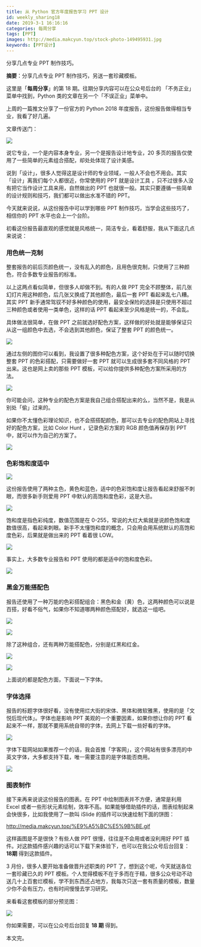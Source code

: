 ```yaml
---
title: 从 Python 官方年度报告学习 PPT 设计
id: weekly_sharing18
date: 2019-3-1 16:16:16
categories: 每周分享
tags: [PPT]
images: http://media.makcyun.top/stock-photo-149495931.jpg
keywords: [PPT设计]
---
```

分享几点专业 PPT 制作技巧。

<!-- more -->  

**摘要**：分享几点专业 PPT 制作技巧，另送一套珍藏模板。

这里是「**每周分享**」的第 18 期。往期分享内容可以在公众号后台的 「不务正业」菜单中找到，Python 类的文章在另一个「不误正业」菜单中。

上周的一篇推文分享了一份官方的 Python 2018 年度报告，这份报告做得相当专业，我看了好几遍。

文章传送门：

![](http://media.makcyun.top/Fj00NJEQDNBFZNnvSsCQWr2XnR8k)

说它专业，一个是内容本身专业，另一个是报告设计地专业，20 多页的报告仅使用了一些简单的元素组合搭配，却处处体现了设计美感。

说到「设计」，很多人觉得这是设计师的专业领域，一般人不会也不用会。其实「设计」离我们每个人都很近，你常使用的 PPT 就是设计工具 ，只不过很多人没有把它当作设计工具来用，自然做出的 PPT 也就很一般。其实只要遵循一些简单的设计规则和技巧，我们都可以做出水准不错的 PPT。

今天就来说说，从这份报告中可以学到哪些 PPT 制作技巧，当学会这些技巧了，相信你的 PPT 水平也会上一个台阶。 

初看这份报告最直观的感觉就是风格统一，简洁专业，看着舒服，我从下面这几点来说说：

### 用色统一克制

整套报告的前后页颜色统一，没有乱入的颜色，且用色很克制，只使用了三种颜色，符合多数专业报告的标准。

以上这两点看似简单，但很多人却做不到。有的人做 PPT 完全不顾整体，前几张幻灯片用这种颜色，后几张又换成了其他颜色，最后一套 PPT 看起来乱七八糟。其实 PPT 新手通常驾驭不好多种颜色的使用，最安全保险的选择是只使用不超过三种颜色或者使用一类单色，这样的话 PPT 看起来至少风格是统一的，不会乱。

具体做法很简单，在做 PPT 之前就选好配色方案，这样做的好处就是能够保证只从这一组颜色中去选，不会选到其他颜色，保证了整套 PPT 的颜色统一。

![](http://media.makcyun.top/Fs_kgpz4nVvX3jGR-TXa26SCBcrm)

通过左侧的图你可以看到，我设置了很多种配色方案，这个好处在于可以随时切换整套 PPT 的色彩搭配，只需要做好一套 PPT 就可以生成很多套不同风格的 PPT 出来。这也是网上卖的那些 PPT 模板，可以给你提供多种配色方案所采用的方法。

![](http://media.makcyun.top/FsK5bQYEM5U_6kQzZWenhOQltJI7)

你可能会问，这种专业的配色方案是我自己组合搭配出来的么，当然不是，我是从别处「偷」过来的。

如果你不太懂色彩理论知识，也不会搭搭配颜色，那可以去专业的配色网站上寻找好的配色方案，比如 Color Hunt ，记录色彩方案的 RGB 颜色值再保存到 PPT 中，就可以作为自己的方案了。

![](http://media.makcyun.top/FoMybWkZnRG8jmJy4IT8GKFXgA1y)



### 色彩饱和度适中

![](http://media.makcyun.top/Fo4eAFBXwZzUY565ZX8gVny1nElE)

这份报告使用了两种主色，黄色和蓝色，适中的色彩饱和度让报告看起来舒服不刺眼，而很多新手则爱用 PPT 中默认的高饱和度色彩，这是大忌。

![](http://media.makcyun.top/Fl3z62r9UnJnVZttVFDem--x9zSs)

饱和度是指色彩纯度，数值范围是在 0-255，常说的大红大紫就是说颜色饱和度数值很高，看起来刺眼。新手不太懂饱和度的概念，只会用会用系统默认的高饱和度色彩，后果就是做出来的 PPT 看着很 LOW。

![](http://media.makcyun.top/Fm7szPehsNEJDjlUO9YN5PIgQDDZ)

事实上，大多数专业报告和 PPT 使用的都是适中的饱和度色彩。

![](http://media.makcyun.top/201901200835_219.jpg)



### 黑金万能搭配色

报告还使用了一种万能的色彩搭配组合：黑色和金（黄）色，这两种颜色可以说是百搭，好看不俗气，如果你不知道哪两种颜色搭配好，就选这一组吧。

![](http://media.makcyun.top/Ft3nTYxxDq1Ys-Q9KgTJufO_UVa8)

![](http://media.makcyun.top/FqG7KHQ_AxZsK5K6JUKIlJmXdrpR)

除了这种组合，还有两种万能搭配色，分别是红黑和红金。

![](http://media.makcyun.top/FpDr8qPPDmTdk-ZQYCbOKDzT-mVW)



![](http://media.makcyun.top/FrermBQZjKBcLPMD5vKUI8oDZV63)

上面说的都是配色方面，下面说一下字体。

### 字体选择

报告的标题字体很好看，没有使用烂大街的宋体、黑体和微软雅黑，使用的是「文悦后现代体」。字体也是影响 PPT 美观的一个重要因素，如果你想让你的 PPT 看起来不一样，那就不要用系统自带的字体，去网上下载一些好看的字体。

![](http://media.makcyun.top/FnAcXv-pmNWWkt31Gh-Ar--dd0oW)

字体下载网站如果推荐一个的话，我会首推「字客网」，这个网站有很多漂亮的中英文字体，大多都支持下载，唯一需要注意的是字体能否商用。

![](http://media.makcyun.top/Ftnm3q7NKfztTQQ1nbMDdZGLh1tg)

### 图表制作

接下来再来说说这份报告的图表。在 PPT 中绘制图表并不方便，通常是利用 Excel 或者一些形状元素绘制，效率不高。如果能够借助插件的话，图表绘制起来会快很多，比如我使用了一款叫 iSlide 的插件可以快速绘制下面的饼图：

http://media.makcyun.top/%E9%A5%BC%E5%9B%BE.gif

这样画图是不是很快？有些人做 PPT 很慢，往往是不会用或者没利用好 PPT 插件。对这款插件感兴趣的话可以下载下来体验下，也可以在我公众号后台回复：**18期** 得到这款插件。

3 月份，很多人要开始准备做晋升述职类的 PPT 了，想到这个呢，今天就送各位一套珍藏已久的 PPT 模板。个人觉得模板不在于多而在于精，很多公众号动不动送几十上百套烂模板，学不到东西还占地方，我每次只送一套有质量的模板，数量少你不会有压力，也有时间慢慢去学习研究。

来看看这套模板的部分预览图：

![](http://media.makcyun.top/FqVTm-2GDBRMekx2zi7hIuxd4ekE)

你如果需要，可以在公众号后台回复 **18 期** 得到。

本文完。
